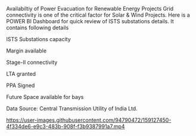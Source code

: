 Availabiltiy of Power Evacuation for Renewable Energy Projects
Grid connectivity is one of the critical factor for Solar & Wind Projects. Here is a POWER BI Dashboard for quick review of ISTS substations details. It contains following details

ISTS Substations capacity

Margin available  

Stage-II connectivity

LTA granted

PPA Signed

Future Space available for bays
      
Data Source: Central Transmission Utility of India Ltd.

https://user-images.githubusercontent.com/94790472/159127450-4f334de6-e9c3-483b-908f-f3b9387991a7.mp4

